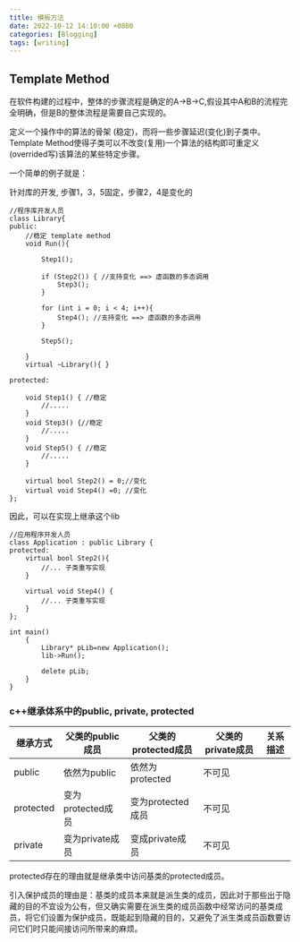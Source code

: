 ```yaml
---
title: 模板方法
date: 2022-10-12 14:10:00 +0800
categories: [Blogging]
tags: [writing]
---
```


## Template Method

在软件构建的过程中，整体的步骤流程是确定的A->B->C,假设其中A和B的流程完全明确，但是B的整体流程是需要自己实现的。


定义一个操作中的算法的骨架 (稳定)，而将一些步骤延迟(变化)到子类中。 Template Method使得子类可以不改变(复用)一个算法的结构即可重定义(overrided写)该算法的某些特定步骤。

一个简单的例子就是：

针对库的开发, 步骤1，3，5固定，步骤2，4是变化的

```
//程序库开发人员
class Library{
public:
	//稳定 template method
    void Run(){
        
        Step1();

        if (Step2()) { //支持变化 ==> 虚函数的多态调用
            Step3(); 
        }

        for (int i = 0; i < 4; i++){
            Step4(); //支持变化 ==> 虚函数的多态调用
        }

        Step5();

    }
	virtual ~Library(){ }

protected:
	
	void Step1() { //稳定
        //.....
    }
	void Step3() {//稳定
        //.....
    }
	void Step5() { //稳定
		//.....
	}

	virtual bool Step2() = 0;//变化
    virtual void Step4() =0; //变化
};
```
因此，可以在实现上继承这个lib
```
//应用程序开发人员
class Application : public Library {
protected:
	virtual bool Step2(){
		//... 子类重写实现
    }

    virtual void Step4() {
		//... 子类重写实现
    }
};

int main()
	{
	    Library* pLib=new Application();
	    lib->Run();

		delete pLib;
	}
}
```

### c++继承体系中的public, private, protected

| 继承方式 | 父类的public成员 | 父类的protected成员 | 父类的private成员 | 关系描述 | 
| ----     | ----             | ----                |   ---            | -------- | 
| public | 依然为public | 依然为protected | 不可见 |   |
| protected | 变为protected成员 | 变为protected成员 | 不可见 |  |  
| private | 变为private成员 | 变成private成员 | 不可见|  | 

protected存在的理由就是继承类中访问基类的protected成员。

引入保护成员的理由是：基类的成员本来就是派生类的成员，因此对于那些出于隐藏的目的不宜设为公有，但又确实需要在派生类的成员函数中经常访问的基类成员，将它们设置为保护成员，既能起到隐藏的目的，又避免了派生类成员函数要访问它们时只能间接访问所带来的麻烦。
